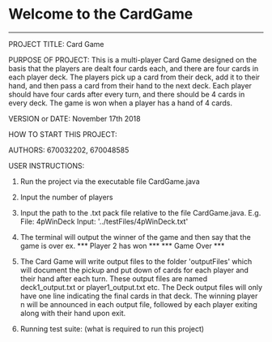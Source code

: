 # Welcome to the CardGame

------------------------------------------------------------------------

PROJECT TITLE: Card Game

PURPOSE OF PROJECT: This is a multi-player Card Game designed on the basis that the players are
dealt four cards each, and there are four cards in each player deck.
The players pick up a card from their deck, add it to their hand, and then pass a card from 
their hand to the next deck. Each player should have four cards after every turn, and there 
should be 4 cards in every deck.
The game is won when a player has a hand of 4 cards.


VERSION or DATE: November 17th 2018

HOW TO START THIS PROJECT:

AUTHORS: 670032202, 670048585

USER INSTRUCTIONS:

1. Run the project via the executable file CardGame.java
2. Input the number of players
3. Input the path to the .txt pack file relative to the file CardGame.java. 
    E.g. File: 4pWinDeck Input: '../testFiles/4pWinDeck.txt'
4. The terminal will output the winner of the game and then say that the game is over 
ex.
***              Player 2 has won              ***
***                  Game Over                 ***
5. The Card Game will write output files to the folder 'outputFiles' which will document the
pickup and put down of cards for each player and their hand after each turn. These output files
are named deck1_output.txt or player1_output.txt etc. The Deck output files will only have 
one line indicating the final cards in that deck. The winning player n will be announced in each
output file, followed by each player exiting along with their hand upon exit.

6. Running test suite: 
(what is required to run this project)